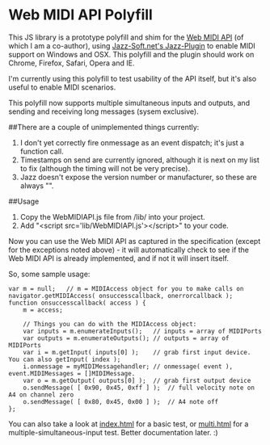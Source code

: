 # Web MIDI API Polyfill

This JS library is a prototype polyfill and shim for the [Web MIDI API](https://dvcs.w3.org/hg/audio/raw-file/tip/midi/specification.html) (of which I am a co-author), using [Jazz-Soft.net's Jazz-Plugin](http://jazz-soft.net/) to enable MIDI support on Windows and OSX.  This polyfill and the plugin should work on Chrome, Firefox, Safari, Opera and IE.

I'm currently using this polyfill to test usability of the API itself, but it's also useful to enable MIDI scenarios.

This polyfill now supports multiple simultaneous inputs and outputs, and sending and receiving long messages (sysem exclusive).

##There are a couple of unimplemented things currently:

1. I don't yet correctly fire onmessage as an event dispatch; it's just a function call.
2. Timestamps on send are currently ignored, although it is next on my list to fix (although the timing will not be very precise).
3. Jazz doesn't expose the version number or manufacturer, so these are always "<not supported>".

##Usage

1. Copy the WebMIDIAPI.js file from /lib/ into your project.  
2. Add "&lt;script src='lib/WebMIDIAPI.js'>&lt;/script>" to your code.

Now you can use the Web MIDI API as captured in the specification (except for the exceptions noted above) - it will automatically check to see if the Web MIDI API is already implemented, and if not it will insert itself.

So, some sample usage: 

	var m = null;   // m = MIDIAccess object for you to make calls on
    navigator.getMIDIAccess( onsuccesscallback, onerrorcallback );
    function onsuccesscallback( access ) { 
    	m = access;

    	// Things you can do with the MIDIAccess object:
	    var inputs = m.enumerateInputs();   // inputs = array of MIDIPorts
	    var outputs = m.enumerateOutputs(); // outputs = array of MIDIPorts
	    var i = m.getInput( inputs[0] );    // grab first input device.  You can also getInput( index );
	    i.onmessage = myMIDIMessagehandler;	// onmessage( event ), event.MIDIMessages = []MIDIMessage.
	    var o = m.getOutput( outputs[0] );  // grab first output device
	    o.sendMessage( [ 0x90, 0x45, 0xff ] );  // full velocity note on A4 on channel zero
	    o.sendMessage( [ 0x80, 0x45, 0x00 ] );  // A4 note off
	};

You can also take a look at [index.html](index.html) for a basic test, or [multi.html](multi.html) for a multiple-simultaneous-input test.  Better documentation later.  :)
